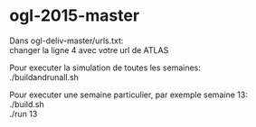 # ogl-2015-master

Dans ogl-deliv-master/urls.txt:<br>
  changer la ligne 4 avec votre url de ATLAS
  

Pour executer la simulation de toutes les semaines:<br>
  ./buildandrunall.sh
  
Pour executer une semaine particulier, par exemple semaine 13:<br>
  ./build.sh <br>
  ./run 13
